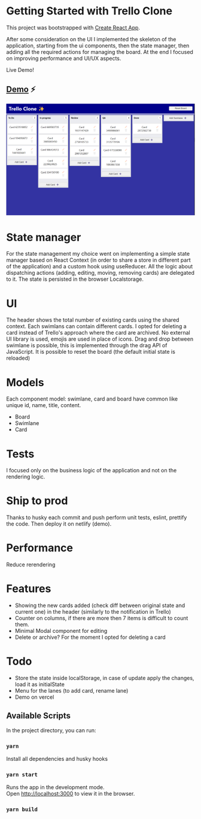 # Getting Started with Trello Clone

This project was bootstrapped with [Create React App](https://github.com/facebook/create-react-app).

After some consideration on the UI I implemented the skeleton of the application, starting from the ui components, then the state manager, then adding all the required actions for managing the board.
At the end I focused on improving performance and UI/UX aspects.

Live Demo!

## [Demo](https://taupe-lamington-c1e102.netlify.app/) ⚡

![Demo](/demo/demo.png)

# State manager

For the state management my choice went on implementing a simple state manager based on React Context (in order to share a store in different part of the application) and a custom hook using useReducer.
All the logic about dispatching actions (adding, editing, moving, removing cards) are delegated to it.
The state is persisted in the browser Localstorage.

# UI

The header shows the total number of existing cards using the shared context.
Each swimlans can contain different cards.
I opted for deleting a card instead of Trello's approach where the card are archived.
No external UI library is used, emojis are used in place of icons.
Drag and drop between swimlane is possible, this is implemented through the drag API of JavaScript.
It is possible to reset the board (the default initial state is reloaded)

# Models

Each component model: swimlane, card and board have common like unique id, name, title, content.

- Board
- Swimlane
- Card

# Tests

I focused only on the business logic of the application and not on the rendering logic.

# Ship to prod

Thanks to husky each commit and push perform unit tests, eslint, prettify the code.
Then deploy it on netlify (demo).

# Performance

Reduce rerendering

# Features

- Showing the new cards added (check diff between original state and current one) in the header (similarly to the notification in Trello)
- Counter on columns, if there are more then 7 items is difficult to count them.
- Minimal Modal component for editing
- Delete or archive? For the moment I opted for deleting a card

# Todo

- Store the state inside localStorage, in case of update apply the changes, load it as initialState
- Menu for the lanes (to add card, rename lane)
- Demo on vercel

## Available Scripts

In the project directory, you can run:

### `yarn`

Install all dependencies and husky hooks

### `yarn start`

Runs the app in the development mode.\
Open [http://localhost:3000](http://localhost:3000) to view it in the browser.

### `yarn build`
